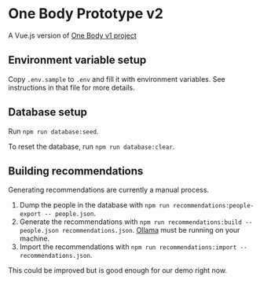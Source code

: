 # One Body Prototype v2

A Vue.js version of [One Body v1 project](https://github.com/tairea/one-body)

## Environment variable setup

Copy `.env.sample` to `.env` and fill it with environment variables. See instructions in that file for more details.

## Database setup

Run `npm run database:seed`.

To reset the database, run `npm run database:clear`.

## Building recommendations

Generating recommendations are currently a manual process.

1. Dump the people in the database with `npm run recommendations:people-export -- people.json`.
1. Generate the recommendations with `npm run recommendations:build -- people.json recommendations.json`. [Ollama] must be running on your machine.
1. Import the recommendations with `npm run recommendations:import -- recommendations.json`.

This could be improved but is good enough for our demo right now.

[Ollama]: https://ollama.com/
